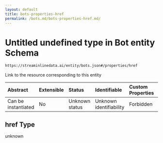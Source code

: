 ```yaml
---
layout: default
title: bots-properties-href
permalink: /bots.md/bots-properties-href.md/
---
```

# Untitled undefined type in Bot entity Schema

```txt
https://streaminlinedata.ai/entity/bots.json#/properties/href
```

Link to the resource corresponding to this entity

| Abstract            | Extensible | Status         | Identifiable            | Custom Properties | Additional Properties | Access Restrictions | Defined In                                            |
| :------------------ | :--------- | :------------- | :---------------------- | :---------------- | :-------------------- | :------------------ | :---------------------------------------------------- |
| Can be instantiated | No         | Unknown status | Unknown identifiability | Forbidden         | Allowed               | none                | [bots.json*](bots.md "open original schema") |

## href Type

unknown
